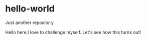 # hello-world
Just another repository


Hello here,I love to challenge myself. Let's see how this turns out!
